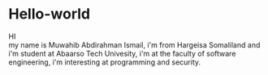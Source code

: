 # Hello-world
HI  
my name is Muwahib Abdirahman Ismail,
i'm from Hargeisa Somaliland and i'm 
student at Abaarso Tech Univesity,
i'm at the faculty of software engineering,
i'm interesting at programming and security.

